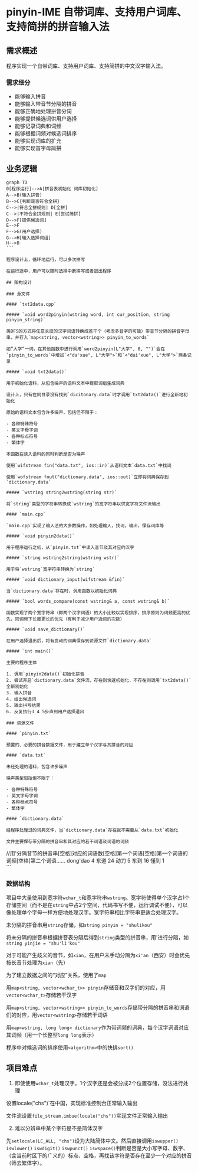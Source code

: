 # pinyin-IME 自带词库、支持用户词库、支持简拼的拼音输入法

## 需求概述

程序实现一个自带词库、支持用户词库、支持简拼的中文汉字输入法。

### 需求细分

- 能够输入拼音
- 能够输入带音节分隔的拼音
- 能够正确地处理拼音分词
- 能够提供候选词供用户选择
- 能够记录词典和词频
- 能够根据词频对候选词排序
- 能够实现词库的扩充
- 能够实现首字母简拼

## 业务逻辑

```mermaid
graph TD
0[程序运行]-->A[拼音表初始化 词库初始化]
A-->B(输入拼音)
B-->C{判断是否符合全拼}
C-->|符合全拼规则| D[全拼]
C-->|不符合全拼规则| E[尝试简拼]
D-->F[提供候选词]
E-->F
F-->G(用户选择)
G-->H[输入选择词组]
H-->B
​```

程序设计上，循环地运行，可以多次拼写

在运行途中，用户可以随时选择中断拼写或者退出程序

## 架构设计

### 源文件

#### `txt2data.cpp`

##### `void word2pinyin(wstring word, int cur_position, string pinyin_string)`

类DFS的方式将任意长度的汉字词语转换成若干个（考虑多音字的可能）带音节分隔的拼音字母串，并存入`map<string, vector<wstring>> pinyin_to_words`

如”大学“一词，在其他函数中进行调用`word2pinyin(L"大学", 0, "")`会在`pinyin_to_words`中增加`<"da'xue", L"大学">`和`<"dai'xue", L"大学">`两条记录

##### `void txt2data()`

用于初始化语料，从包含噪声的语料文本中提取词组生成词典

设计上，只有在同目录没有找到`dicitonary.data`时才调用`txt2data()`进行全新地初始化

原始的语料文本包含许多噪声，包括但不限于：

- 各种特殊符号
- 英文字母字词
- 各种标点符号
- 繁体字

本函数在读入语料的同时判断是否为噪声

使用`wifstream fin("data.txt", ios::in)`从语料文本`data.txt`中找词

使用`wofstream fout("dictionary.data", ios::out)`立即将词典保存到`dictionary.data`

##### `wstring string2wstring(string str)`

将`string`类型的字符串转换成`wstring`的宽字符串以供宽字符文件流输出

#### `main.cpp`

`main.cpp`实现了输入法的大多数操作，如处理输入，找词，输出，保存词库等

##### `void pinyin2data()`

用于程序运行之初，从`pinyin.txt`中读入音节及其对应的汉字

##### `string wstring2string(wstring wstr)`

用于将`wstring`宽字符串转换为`string`

##### `void dictionary_input(wifstream &fin)`

当`dictionary.data`存在时，调用函数以初始化词典

##### `bool words_compare(const wstring& a, const wstring& b)`

函数实现了两个宽字符串（即两个汉字词语）的大小比较以实现排序，排序原则为词频更高的优先，同词频下长度更长的优先（有利于减少用户选词的次数）

##### `void save_dictionary()`

在用户选择退出后，将有变动的词典保存到资源文件`dictionary.data`

##### `int main()`

主要的程序主体

1. 调用`pinyin2data()`初始化拼音
2. 尝试开启`dictionary.data`文件流，存在则快速初始化，不存在则调用`txt2data()`全新初始化
3. 输入拼音
4. 给出候选词
5. 输出拼写结果
6. 反复执行3 4 5步直到用户选择退出

### 资源文件

#### `pinyin.txt`

预置的、必要的拼音数据文件，用于建立单个汉字与其拼音的对应

#### `data.txt`

未经处理的语料，包含许多噪声

噪声类型包括但不限于：

- 各种特殊符号
- 英文字母字词
- 各种标点符号
- 繁体字

#### `dictionary.data`

经程序处理过的词典文件，当`dictionary.data`存在就不需要从`data.txt`初始化

文件主要保存带分隔的拼音串和其对应的若干词语及词语的词频

```
//用'分隔音节的拼音串[空格]对应的词语数[空格]第一个词语[空格]第一个词语的词频[空格]第二个词语......
dong'dao  4  东道 24  动刀 5  东到 16  懂到 1  
​```

### 数据结构

项目中大量使用到宽字符`wchar_t`和宽字符串`wstring`。宽字符使得单个汉字占1个存储空间（而不是在`string`中占2个空间，代码书写不便，运行调试不便），可以像处理单个字母一样方便地处理汉字。宽字符串相比字符串更适合处理汉字。

未分隔的拼音串用`string`存储，如`string pinyin = "shulikou"`

将未分隔的拼音串根据拼音表分隔后得到`string`类型的拼音串，用'进行分隔，如`string yinjie = "shu'li'kou"`

对于可能产生歧义的音节，如`xian`，在用户未手动分隔为`xi'an`（西安）时会优先按长音节处理为`xian`（先）

为了建立数据之间的“对应”关系，使用了`map`

用`map<string, vector<wchar_t>> pinyin`存储音和汉字们的对应，用`vector<wchar_t>`存储若干汉字

用`map<string, vector<wstring>> pinyin_to_words`存储带分隔的拼音串和词语们的对应，用`vector<wstring>`存储若干词语

用`map<wstring, long long> dictionary`作为带词频的词典，每个汉字词语对应其词频（用一个长整型`long long`表示）

程序中对候选词的排序使用`<algorithm>`中的快排`sort()`

## 项目难点

1. 即使使用`wchar_t`处理汉字，1个汉字还是会被分成2个位置存储，没法进行处理

设置locale("chs")`在中国，实现标准控制台正常输入输出

文件流设置`file_stream.imbue(locale("chs"))`实现文件正常输入输出

2. 难以分辨串中某个字符是不是简体汉字

先`setlocale(LC_ALL, "chs")`设为大陆简体中文。然后直接调用`iswupper()` `iswlower()` `iswdigit()` `iswpunct()` `iswspace()`判断是否是大小写字母、数字、（含当前时区下的广义的）标点、空格，再找该字符是否存在至少一个对应的拼音（筛去繁体字）。

```

```